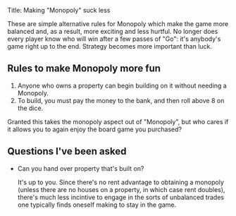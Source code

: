 Title: Making "Monopoly" suck less

These are simple alternative rules for Monopoly which make the game
more balanced and, as a result, more exciting and less hurtful.  No
longer does every player know who will win after a few passes of "Go":
it's anybody's game right up to the end.  Strategy becomes more
important than luck.

Rules to make Monopoly more fun
-------------------------------

1. Anyone who owns a property can begin building on it without needing
   a Monopoly.
2. To build, you must pay the money to the bank, and then roll above
   8 on the dice.

Granted this takes the monopoly aspect out of "Monopoly", but who
cares if it allows you to again enjoy the board game you purchased?

Questions I've been asked
-------------------------

* Can you hand over property that's built on?

  It's up to you.  Since there's no rent advantage to obtaining a
  monopoly (unless there are no houses on a property, in which case
  rent doubles), there's much less incintive to engage in the sorts of
  unbalanced trades one typically finds oneself making to stay in the
  game.
